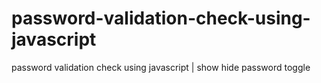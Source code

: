 # password-validation-check-using-javascript
password validation check using javascript | show hide password toggle
